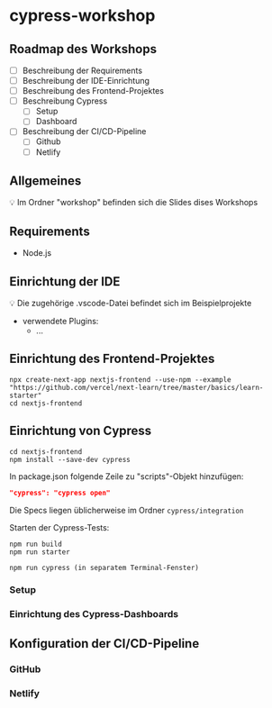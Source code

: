# cypress-workshop
## Roadmap des Workshops

- [ ] Beschreibung der Requirements
- [ ] Beschreibung der IDE-Einrichtung
- [ ] Beschreibung des Frontend-Projektes
- [ ] Beschreibung Cypress
  - [ ] Setup
  - [ ] Dashboard
- [ ] Beschreibung der CI/CD-Pipeline
  - [ ] Github
  - [ ] Netlify

## Allgemeines

:bulb: Im Ordner "workshop" befinden sich die Slides dises Workshops

## Requirements

- Node.js

## Einrichtung der IDE

:bulb: Die zugehörige .vscode-Datei befindet sich im Beispielprojekte

- verwendete Plugins:
  - ...

## Einrichtung des Frontend-Projektes

```console
npx create-next-app nextjs-frontend --use-npm --example "https://github.com/vercel/next-learn/tree/master/basics/learn-starter"
cd nextjs-frontend
```

## Einrichtung von Cypress

```console
cd nextjs-frontend
npm install --save-dev cypress
```

In package.json folgende Zeile zu "scripts"-Objekt hinzufügen:
```json
"cypress": "cypress open"
```

Die Specs liegen üblicherweise im Ordner `cypress/integration`

Starten der Cypress-Tests:
```console
npm run build
npm run starter

npm run cypress (in separatem Terminal-Fenster)
```

### Setup

### Einrichtung des Cypress-Dashboards

## Konfiguration der CI/CD-Pipeline

### GitHub

### Netlify